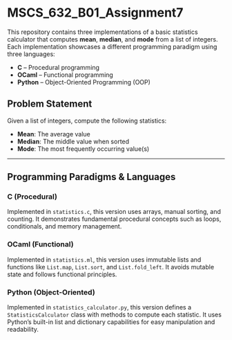 # MSCS_632_B01_Assignment7

This repository contains three implementations of a basic statistics calculator that computes **mean**, **median**, and **mode** from a list of integers. Each implementation showcases a different programming paradigm using three languages:

- **C** – Procedural programming
- **OCaml** – Functional programming
- **Python** – Object-Oriented Programming (OOP)

## Problem Statement

Given a list of integers, compute the following statistics:

- **Mean**: The average value
- **Median**: The middle value when sorted
- **Mode**: The most frequently occurring value(s)

---

## Programming Paradigms & Languages

### C (Procedural)
Implemented in `statistics.c`, this version uses arrays, manual sorting, and counting. It demonstrates fundamental procedural concepts such as loops, conditionals, and memory management.

### OCaml (Functional)
Implemented in `statistics.ml`, this version uses immutable lists and functions like `List.map`, `List.sort`, and `List.fold_left`. It avoids mutable state and follows functional principles.

### Python (Object-Oriented)
Implemented in `statistics_calculator.py`, this version defines a `StatisticsCalculator` class with methods to compute each statistic. It uses Python’s built-in list and dictionary capabilities for easy manipulation and readability.

